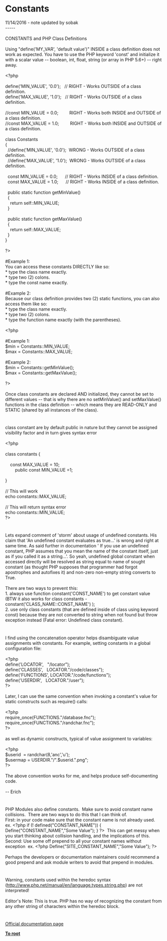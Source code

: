 # Constants




<div class="phpcode"><span class="html">
11/14/2016 - note updated by sobak
<br>-----
<br>
<br>CONSTANTS and PHP Class Definitions
<br>
<br>Using &quot;define(&apos;MY_VAR&apos;, &apos;default value&apos;)&quot; INSIDE a class definition does not work as expected. You have to use the PHP keyword &apos;const&apos; and initialize it with a scalar value -- boolean, int, float, string (or array in PHP 5.6+) -- right away.
<br>
<br><span class="default">&lt;?php
<br>
<br>define</span><span class="keyword">(</span><span class="string">&apos;MIN_VALUE&apos;</span><span class="keyword">, </span><span class="string">&apos;0.0&apos;</span><span class="keyword">);&#xA0;&#xA0; </span><span class="comment">// RIGHT - Works OUTSIDE of a class definition.
<br></span><span class="default">define</span><span class="keyword">(</span><span class="string">&apos;MAX_VALUE&apos;</span><span class="keyword">, </span><span class="string">&apos;1.0&apos;</span><span class="keyword">);&#xA0;&#xA0; </span><span class="comment">// RIGHT - Works OUTSIDE of a class definition.
<br>
<br>//const MIN_VALUE = 0.0;&#xA0; &#xA0; &#xA0; &#xA0;&#xA0; RIGHT - Works both INSIDE and OUTSIDE of a class definition.
<br>//const MAX_VALUE = 1.0;&#xA0; &#xA0; &#xA0; &#xA0;&#xA0; RIGHT - Works both INSIDE and OUTSIDE of a class definition.
<br>
<br></span><span class="keyword">class </span><span class="default">Constants
<br></span><span class="keyword">{
<br>&#xA0; </span><span class="comment">//define(&apos;MIN_VALUE&apos;, &apos;0.0&apos;);&#xA0; WRONG - Works OUTSIDE of a class definition.
<br>&#xA0; //define(&apos;MAX_VALUE&apos;, &apos;1.0&apos;);&#xA0; WRONG - Works OUTSIDE of a class definition.
<br>
<br>&#xA0; </span><span class="keyword">const </span><span class="default">MIN_VALUE </span><span class="keyword">= </span><span class="default">0.0</span><span class="keyword">;&#xA0; &#xA0; &#xA0; </span><span class="comment">// RIGHT - Works INSIDE of a class definition.
<br>&#xA0; </span><span class="keyword">const </span><span class="default">MAX_VALUE </span><span class="keyword">= </span><span class="default">1.0</span><span class="keyword">;&#xA0; &#xA0; &#xA0; </span><span class="comment">// RIGHT - Works INSIDE of a class definition.
<br>
<br>&#xA0; </span><span class="keyword">public static function </span><span class="default">getMinValue</span><span class="keyword">()
<br>&#xA0; {
<br>&#xA0; &#xA0; return </span><span class="default">self</span><span class="keyword">::</span><span class="default">MIN_VALUE</span><span class="keyword">;
<br>&#xA0; }
<br>
<br>&#xA0; public static function </span><span class="default">getMaxValue</span><span class="keyword">()
<br>&#xA0; {
<br>&#xA0; &#xA0; return </span><span class="default">self</span><span class="keyword">::</span><span class="default">MAX_VALUE</span><span class="keyword">;
<br>&#xA0; }
<br>}
<br>
<br></span><span class="default">?&gt;
<br></span>
<br>#Example 1:
<br>You can access these constants DIRECTLY like so:
<br> * type the class name exactly.
<br> * type two (2) colons.
<br> * type the const name exactly.
<br>
<br>#Example 2:
<br>Because our class definition provides two (2) static functions, you can also access them like so:
<br> * type the class name exactly.
<br> * type two (2) colons.
<br> * type the function name exactly (with the parentheses).
<br>
<br><span class="default">&lt;?php
<br>
<br></span><span class="comment">#Example 1:
<br></span><span class="default">$min </span><span class="keyword">= </span><span class="default">Constants</span><span class="keyword">::</span><span class="default">MIN_VALUE</span><span class="keyword">;
<br></span><span class="default">$max </span><span class="keyword">= </span><span class="default">Constants</span><span class="keyword">::</span><span class="default">MAX_VALUE</span><span class="keyword">;
<br>
<br></span><span class="comment">#Example 2:
<br></span><span class="default">$min </span><span class="keyword">= </span><span class="default">Constants</span><span class="keyword">::</span><span class="default">getMinValue</span><span class="keyword">();
<br></span><span class="default">$max </span><span class="keyword">= </span><span class="default">Constants</span><span class="keyword">::</span><span class="default">getMaxValue</span><span class="keyword">();
<br>
<br></span><span class="default">?&gt;
<br></span>
<br>Once class constants are declared AND initialized, they cannot be set to different values -- that is why there are no setMinValue() and setMaxValue() functions in the class definition -- which means they are READ-ONLY and STATIC (shared by all instances of the class).</span>
</div>
  

#


<div class="phpcode"><span class="html">
class constant are by default public in nature but they cannot be assigned visibility factor and in turn gives syntax error<br><br><span class="default">&lt;?php<br><br></span><span class="keyword">class </span><span class="default">constants </span><span class="keyword">{<br><br>&#xA0; &#xA0; const </span><span class="default">MAX_VALUE </span><span class="keyword">= </span><span class="default">10</span><span class="keyword">;<br>&#xA0; &#xA0; &#xA0; &#xA0; public const </span><span class="default">MIN_VALUE </span><span class="keyword">=</span><span class="default">1</span><span class="keyword">;<br><br>}<br><br></span><span class="comment">// This will work<br></span><span class="keyword">echo </span><span class="default">constants</span><span class="keyword">::</span><span class="default">MAX_VALUE</span><span class="keyword">;<br><br></span><span class="comment">// This will return syntax error <br></span><span class="keyword">echo </span><span class="default">constants</span><span class="keyword">::</span><span class="default">MIN_VALUE</span><span class="keyword">; <br></span><span class="default">?&gt;</span>
</span>
</div>
  

#


<div class="phpcode"><span class="html">
Lets expand comment of &apos;storm&apos; about usage of undefined constants. His claim that &apos;An undefined constant evaluates as true...&apos; is wrong and right at same time. As said further in documentation &apos; If you use an undefined constant, PHP assumes that you mean the name of the constant itself, just as if you called it as a string...&apos;. So yeah, undefined global constant when accessed directly will be resolved as string equal to name of sought constant (as thought PHP supposes that programmer had forgot apostrophes and autofixes it) and non-zero non-empty string converts to True.<br><br>There are two ways to prevent this:<br>1. always use function constant(&apos;CONST_NAME&apos;) to get constant value (BTW it also works for class constants - constant(&apos;CLASS_NAME::CONST_NAME&apos;) );<br>2. use only class constants (that are defined inside of class using keyword const) because they are not converted to string when not found but throw exception instead (Fatal error: Undefined class constant).</span>
</div>
  

#


<div class="phpcode"><span class="html">
I find using the concatenation operator helps disambiguate value assignments with constants. For example, setting constants in a global configuration file:
<br>
<br><span class="default">&lt;?php
<br>define</span><span class="keyword">(</span><span class="string">&apos;LOCATOR&apos;</span><span class="keyword">,&#xA0;&#xA0; </span><span class="string">&quot;/locator&quot;</span><span class="keyword">);
<br></span><span class="default">define</span><span class="keyword">(</span><span class="string">&apos;CLASSES&apos;</span><span class="keyword">,&#xA0;&#xA0; </span><span class="default">LOCATOR</span><span class="keyword">.</span><span class="string">&quot;/code/classes&quot;</span><span class="keyword">);
<br></span><span class="default">define</span><span class="keyword">(</span><span class="string">&apos;FUNCTIONS&apos;</span><span class="keyword">, </span><span class="default">LOCATOR</span><span class="keyword">.</span><span class="string">&quot;/code/functions&quot;</span><span class="keyword">);
<br></span><span class="default">define</span><span class="keyword">(</span><span class="string">&apos;USERDIR&apos;</span><span class="keyword">,&#xA0;&#xA0; </span><span class="default">LOCATOR</span><span class="keyword">.</span><span class="string">&quot;/user&quot;</span><span class="keyword">);
<br></span><span class="default">?&gt;
<br></span>
<br>Later, I can use the same convention when invoking a constant&apos;s value for static constructs such as require() calls:
<br>
<br><span class="default">&lt;?php
<br></span><span class="keyword">require_once(</span><span class="default">FUNCTIONS</span><span class="keyword">.</span><span class="string">&quot;/database.fnc&quot;</span><span class="keyword">);
<br>require_once(</span><span class="default">FUNCTIONS</span><span class="keyword">.</span><span class="string">&quot;/randchar.fnc&quot;</span><span class="keyword">);
<br></span><span class="default">?&gt;
<br></span>
<br>as well as dynamic constructs, typical of value assignment to variables:
<br>
<br><span class="default">&lt;?php
<br>$userid&#xA0; </span><span class="keyword">= </span><span class="default">randchar</span><span class="keyword">(</span><span class="default">8</span><span class="keyword">,</span><span class="string">&apos;anc&apos;</span><span class="keyword">,</span><span class="string">&apos;u&apos;</span><span class="keyword">);
<br></span><span class="default">$usermap </span><span class="keyword">= </span><span class="default">USERDIR</span><span class="keyword">.</span><span class="string">&quot;/&quot;</span><span class="keyword">.</span><span class="default">$userid</span><span class="keyword">.</span><span class="string">&quot;.png&quot;</span><span class="keyword">;
<br></span><span class="default">?&gt;
<br></span>
<br>The above convention works for me, and helps produce self-documenting code.
<br>
<br>-- Erich</span>
</div>
  

#


<div class="phpcode"><span class="html">
PHP Modules also define constants.&#xA0; Make sure to avoid constant name collisions.&#xA0; There are two ways to do this that I can think of.<br>First: in your code make sure that the constant name is not already used.&#xA0; ex. <span class="default">&lt;?php </span><span class="keyword">if (! </span><span class="default">defined</span><span class="keyword">(</span><span class="string">&quot;CONSTANT_NAME&quot;</span><span class="keyword">)) { </span><span class="default">Define</span><span class="keyword">(</span><span class="string">&quot;CONSTANT_NAME&quot;</span><span class="keyword">,</span><span class="string">&quot;Some Value&quot;</span><span class="keyword">); } </span><span class="default">?&gt;</span>&#xA0; This can get messy when you start thinking about collision handling, and the implications of this.<br>Second: Use some off prepend to all your constant names without exception&#xA0; ex. <span class="default">&lt;?php Define</span><span class="keyword">(</span><span class="string">&quot;SITE_CONSTANT_NAME&quot;</span><span class="keyword">,</span><span class="string">&quot;Some Value&quot;</span><span class="keyword">); </span><span class="default">?&gt;<br></span><br>Perhaps the developers or documentation maintainers could recommend a good prepend and ask module writers to avoid that prepend in modules.</span>
</div>
  

#


<div class="phpcode"><span class="html">
Warning, constants used within the heredoc syntax (<a href="http://www.php.net/manual/en/language.types.string.php" rel="nofollow" target="_blank">http://www.php.net/manual/en/language.types.string.php</a>) are not interpreted!
<br>
<br>Editor&apos;s Note: This is true. PHP has no way of recognizing the constant from any other string of characters within the heredoc block.</span>
</div>
  

#

[Official documentation page](https://www.php.net/manual/en/language.constants.php)

**[To root](/)**